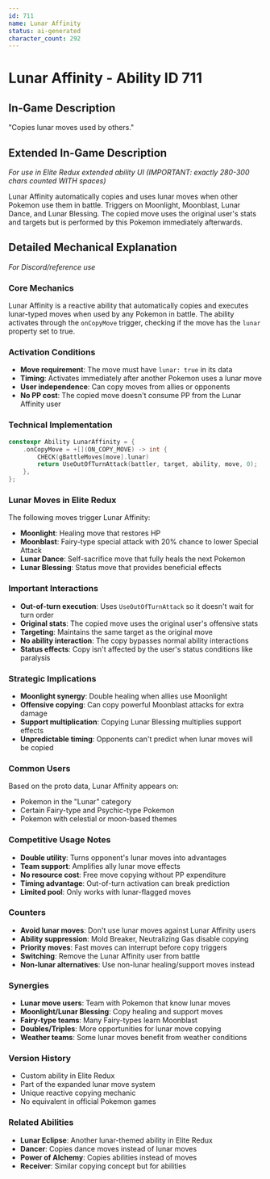 ```yaml
---
id: 711
name: Lunar Affinity
status: ai-generated
character_count: 292
---
```


# Lunar Affinity - Ability ID 711

## In-Game Description
"Copies lunar moves used by others."

## Extended In-Game Description
*For use in Elite Redux extended ability UI (IMPORTANT: exactly 280-300 chars counted WITH spaces)*

Lunar Affinity automatically copies and uses lunar moves when other Pokemon use them in battle. Triggers on Moonlight, Moonblast, Lunar Dance, and Lunar Blessing. The copied move uses the original user's stats and targets but is performed by this Pokemon immediately afterwards.

## Detailed Mechanical Explanation
*For Discord/reference use*

### Core Mechanics
Lunar Affinity is a reactive ability that automatically copies and executes lunar-typed moves when used by any Pokemon in battle. The ability activates through the `onCopyMove` trigger, checking if the move has the `lunar` property set to true.

### Activation Conditions
- **Move requirement**: The move must have `lunar: true` in its data
- **Timing**: Activates immediately after another Pokemon uses a lunar move
- **User independence**: Can copy moves from allies or opponents
- **No PP cost**: The copied move doesn't consume PP from the Lunar Affinity user

### Technical Implementation
```c
constexpr Ability LunarAffinity = {
    .onCopyMove = +[](ON_COPY_MOVE) -> int {
        CHECK(gBattleMoves[move].lunar)
        return UseOutOfTurnAttack(battler, target, ability, move, 0);
    },
};
```

### Lunar Moves in Elite Redux
The following moves trigger Lunar Affinity:
- **Moonlight**: Healing move that restores HP
- **Moonblast**: Fairy-type special attack with 20% chance to lower Special Attack
- **Lunar Dance**: Self-sacrifice move that fully heals the next Pokemon
- **Lunar Blessing**: Status move that provides beneficial effects

### Important Interactions
- **Out-of-turn execution**: Uses `UseOutOfTurnAttack` so it doesn't wait for turn order
- **Original stats**: The copied move uses the original user's offensive stats
- **Targeting**: Maintains the same target as the original move
- **No ability interaction**: The copy bypasses normal ability interactions
- **Status effects**: Copy isn't affected by the user's status conditions like paralysis

### Strategic Implications
- **Moonlight synergy**: Double healing when allies use Moonlight
- **Offensive copying**: Can copy powerful Moonblast attacks for extra damage
- **Support multiplication**: Copying Lunar Blessing multiplies support effects
- **Unpredictable timing**: Opponents can't predict when lunar moves will be copied

### Common Users
Based on the proto data, Lunar Affinity appears on:
- Pokemon in the "Lunar" category
- Certain Fairy-type and Psychic-type Pokemon
- Pokemon with celestial or moon-based themes

### Competitive Usage Notes
- **Double utility**: Turns opponent's lunar moves into advantages
- **Team support**: Amplifies ally lunar move effects
- **No resource cost**: Free move copying without PP expenditure
- **Timing advantage**: Out-of-turn activation can break prediction
- **Limited pool**: Only works with lunar-flagged moves

### Counters
- **Avoid lunar moves**: Don't use lunar moves against Lunar Affinity users
- **Ability suppression**: Mold Breaker, Neutralizing Gas disable copying
- **Priority moves**: Fast moves can interrupt before copy triggers
- **Switching**: Remove the Lunar Affinity user from battle
- **Non-lunar alternatives**: Use non-lunar healing/support moves instead

### Synergies
- **Lunar move users**: Team with Pokemon that know lunar moves
- **Moonlight/Lunar Blessing**: Copy healing and support moves
- **Fairy-type teams**: Many Fairy-types learn Moonblast
- **Doubles/Triples**: More opportunities for lunar move copying
- **Weather teams**: Some lunar moves benefit from weather conditions

### Version History
- Custom ability in Elite Redux
- Part of the expanded lunar move system
- Unique reactive copying mechanic
- No equivalent in official Pokemon games

### Related Abilities
- **Lunar Eclipse**: Another lunar-themed ability in Elite Redux
- **Dancer**: Copies dance moves instead of lunar moves
- **Power of Alchemy**: Copies abilities instead of moves
- **Receiver**: Similar copying concept but for abilities